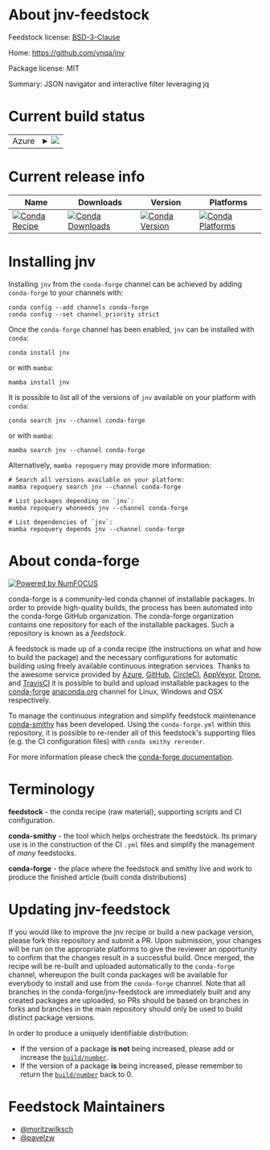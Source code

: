 About jnv-feedstock
===================

Feedstock license: [BSD-3-Clause](https://github.com/conda-forge/jnv-feedstock/blob/main/LICENSE.txt)

Home: https://github.com/ynqa/jnv

Package license: MIT

Summary: JSON navigator and interactive filter leveraging jq

Current build status
====================


<table>
    
  <tr>
    <td>Azure</td>
    <td>
      <details>
        <summary>
          <a href="https://dev.azure.com/conda-forge/feedstock-builds/_build/latest?definitionId=23081&branchName=main">
            <img src="https://dev.azure.com/conda-forge/feedstock-builds/_apis/build/status/jnv-feedstock?branchName=main">
          </a>
        </summary>
        <table>
          <thead><tr><th>Variant</th><th>Status</th></tr></thead>
          <tbody><tr>
              <td>linux_64</td>
              <td>
                <a href="https://dev.azure.com/conda-forge/feedstock-builds/_build/latest?definitionId=23081&branchName=main">
                  <img src="https://dev.azure.com/conda-forge/feedstock-builds/_apis/build/status/jnv-feedstock?branchName=main&jobName=linux&configuration=linux%20linux_64_" alt="variant">
                </a>
              </td>
            </tr><tr>
              <td>linux_aarch64</td>
              <td>
                <a href="https://dev.azure.com/conda-forge/feedstock-builds/_build/latest?definitionId=23081&branchName=main">
                  <img src="https://dev.azure.com/conda-forge/feedstock-builds/_apis/build/status/jnv-feedstock?branchName=main&jobName=linux&configuration=linux%20linux_aarch64_" alt="variant">
                </a>
              </td>
            </tr><tr>
              <td>linux_ppc64le</td>
              <td>
                <a href="https://dev.azure.com/conda-forge/feedstock-builds/_build/latest?definitionId=23081&branchName=main">
                  <img src="https://dev.azure.com/conda-forge/feedstock-builds/_apis/build/status/jnv-feedstock?branchName=main&jobName=linux&configuration=linux%20linux_ppc64le_" alt="variant">
                </a>
              </td>
            </tr><tr>
              <td>osx_64</td>
              <td>
                <a href="https://dev.azure.com/conda-forge/feedstock-builds/_build/latest?definitionId=23081&branchName=main">
                  <img src="https://dev.azure.com/conda-forge/feedstock-builds/_apis/build/status/jnv-feedstock?branchName=main&jobName=osx&configuration=osx%20osx_64_" alt="variant">
                </a>
              </td>
            </tr><tr>
              <td>osx_arm64</td>
              <td>
                <a href="https://dev.azure.com/conda-forge/feedstock-builds/_build/latest?definitionId=23081&branchName=main">
                  <img src="https://dev.azure.com/conda-forge/feedstock-builds/_apis/build/status/jnv-feedstock?branchName=main&jobName=osx&configuration=osx%20osx_arm64_" alt="variant">
                </a>
              </td>
            </tr><tr>
              <td>win_64</td>
              <td>
                <a href="https://dev.azure.com/conda-forge/feedstock-builds/_build/latest?definitionId=23081&branchName=main">
                  <img src="https://dev.azure.com/conda-forge/feedstock-builds/_apis/build/status/jnv-feedstock?branchName=main&jobName=win&configuration=win%20win_64_" alt="variant">
                </a>
              </td>
            </tr>
          </tbody>
        </table>
      </details>
    </td>
  </tr>
</table>

Current release info
====================

| Name | Downloads | Version | Platforms |
| --- | --- | --- | --- |
| [![Conda Recipe](https://img.shields.io/badge/recipe-jnv-green.svg)](https://anaconda.org/conda-forge/jnv) | [![Conda Downloads](https://img.shields.io/conda/dn/conda-forge/jnv.svg)](https://anaconda.org/conda-forge/jnv) | [![Conda Version](https://img.shields.io/conda/vn/conda-forge/jnv.svg)](https://anaconda.org/conda-forge/jnv) | [![Conda Platforms](https://img.shields.io/conda/pn/conda-forge/jnv.svg)](https://anaconda.org/conda-forge/jnv) |

Installing jnv
==============

Installing `jnv` from the `conda-forge` channel can be achieved by adding `conda-forge` to your channels with:

```
conda config --add channels conda-forge
conda config --set channel_priority strict
```

Once the `conda-forge` channel has been enabled, `jnv` can be installed with `conda`:

```
conda install jnv
```

or with `mamba`:

```
mamba install jnv
```

It is possible to list all of the versions of `jnv` available on your platform with `conda`:

```
conda search jnv --channel conda-forge
```

or with `mamba`:

```
mamba search jnv --channel conda-forge
```

Alternatively, `mamba repoquery` may provide more information:

```
# Search all versions available on your platform:
mamba repoquery search jnv --channel conda-forge

# List packages depending on `jnv`:
mamba repoquery whoneeds jnv --channel conda-forge

# List dependencies of `jnv`:
mamba repoquery depends jnv --channel conda-forge
```


About conda-forge
=================

[![Powered by
NumFOCUS](https://img.shields.io/badge/powered%20by-NumFOCUS-orange.svg?style=flat&colorA=E1523D&colorB=007D8A)](https://numfocus.org)

conda-forge is a community-led conda channel of installable packages.
In order to provide high-quality builds, the process has been automated into the
conda-forge GitHub organization. The conda-forge organization contains one repository
for each of the installable packages. Such a repository is known as a *feedstock*.

A feedstock is made up of a conda recipe (the instructions on what and how to build
the package) and the necessary configurations for automatic building using freely
available continuous integration services. Thanks to the awesome service provided by
[Azure](https://azure.microsoft.com/en-us/services/devops/), [GitHub](https://github.com/),
[CircleCI](https://circleci.com/), [AppVeyor](https://www.appveyor.com/),
[Drone](https://cloud.drone.io/welcome), and [TravisCI](https://travis-ci.com/)
it is possible to build and upload installable packages to the
[conda-forge](https://anaconda.org/conda-forge) [anaconda.org](https://anaconda.org/)
channel for Linux, Windows and OSX respectively.

To manage the continuous integration and simplify feedstock maintenance
[conda-smithy](https://github.com/conda-forge/conda-smithy) has been developed.
Using the ``conda-forge.yml`` within this repository, it is possible to re-render all of
this feedstock's supporting files (e.g. the CI configuration files) with ``conda smithy rerender``.

For more information please check the [conda-forge documentation](https://conda-forge.org/docs/).

Terminology
===========

**feedstock** - the conda recipe (raw material), supporting scripts and CI configuration.

**conda-smithy** - the tool which helps orchestrate the feedstock.
                   Its primary use is in the construction of the CI ``.yml`` files
                   and simplify the management of *many* feedstocks.

**conda-forge** - the place where the feedstock and smithy live and work to
                  produce the finished article (built conda distributions)


Updating jnv-feedstock
======================

If you would like to improve the jnv recipe or build a new
package version, please fork this repository and submit a PR. Upon submission,
your changes will be run on the appropriate platforms to give the reviewer an
opportunity to confirm that the changes result in a successful build. Once
merged, the recipe will be re-built and uploaded automatically to the
`conda-forge` channel, whereupon the built conda packages will be available for
everybody to install and use from the `conda-forge` channel.
Note that all branches in the conda-forge/jnv-feedstock are
immediately built and any created packages are uploaded, so PRs should be based
on branches in forks and branches in the main repository should only be used to
build distinct package versions.

In order to produce a uniquely identifiable distribution:
 * If the version of a package **is not** being increased, please add or increase
   the [``build/number``](https://docs.conda.io/projects/conda-build/en/latest/resources/define-metadata.html#build-number-and-string).
 * If the version of a package **is** being increased, please remember to return
   the [``build/number``](https://docs.conda.io/projects/conda-build/en/latest/resources/define-metadata.html#build-number-and-string)
   back to 0.

Feedstock Maintainers
=====================

* [@moritzwilksch](https://github.com/moritzwilksch/)
* [@pavelzw](https://github.com/pavelzw/)

